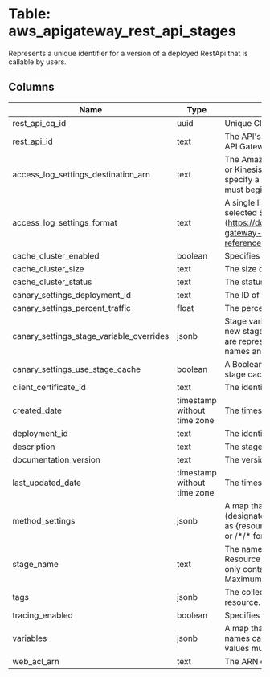 
# Table: aws_apigateway_rest_api_stages
Represents a unique identifier for a version of a deployed RestApi that is callable by users.
## Columns
| Name        | Type           | Description  |
| ------------- | ------------- | -----  |
|rest_api_cq_id|uuid|Unique CloudQuery ID of aws_apigateway_rest_apis table (FK)|
|rest_api_id|text|The API's identifier. This identifier is unique across all of your APIs in API Gateway.|
|access_log_settings_destination_arn|text|The Amazon Resource Name (ARN) of the CloudWatch Logs log group or Kinesis Data Firehose delivery stream to receive access logs. If you specify a Kinesis Data Firehose delivery stream, the stream name must begin with amazon-apigateway-.|
|access_log_settings_format|text|A single line format of the access logs of data, as specified by selected $context variables (https://docs.aws.amazon.com/apigateway/latest/developerguide/api-gateway-mapping-template-reference.html#context-variable-reference). The format must include at least $context.requestId.|
|cache_cluster_enabled|boolean|Specifies whether a cache cluster is enabled for the stage.|
|cache_cluster_size|text|The size of the cache cluster for the stage, if enabled.|
|cache_cluster_status|text|The status of the cache cluster for the stage, if enabled.|
|canary_settings_deployment_id|text|The ID of the canary deployment.|
|canary_settings_percent_traffic|float|The percent (0-100) of traffic diverted to a canary deployment.|
|canary_settings_stage_variable_overrides|jsonb|Stage variables overridden for a canary release deployment, including new stage variables introduced in the canary. These stage variables are represented as a string-to-string map between stage variable names and their values.|
|canary_settings_use_stage_cache|boolean|A Boolean flag to indicate whether the canary deployment uses the stage cache or not.|
|client_certificate_id|text|The identifier of a client certificate for an API stage.|
|created_date|timestamp without time zone|The timestamp when the stage was created.|
|deployment_id|text|The identifier of the Deployment that the stage points to.|
|description|text|The stage's description.|
|documentation_version|text|The version of the associated API documentation.|
|last_updated_date|timestamp without time zone|The timestamp when the stage last updated.|
|method_settings|jsonb|A map that defines the method settings for a Stage resource. Keys (designated as /{method_setting_key below) are method paths defined as {resource_path}/{http_method} for an individual method override, or /\*/\* for overriding all methods in the stage.|
|stage_name|text|The name of the stage is the first path segment in the Uniform Resource Identifier (URI) of a call to API Gateway. Stage names can only contain alphanumeric characters, hyphens, and underscores. Maximum length is 128 characters.|
|tags|jsonb|The collection of tags. Each tag element is associated with a given resource.|
|tracing_enabled|boolean|Specifies whether active tracing with X-ray is enabled for the Stage.|
|variables|jsonb|A map that defines the stage variables for a Stage resource. Variable names can have alphanumeric and underscore characters, and the values must match [A-Za-z0-9-._~:/?#&=,]+.|
|web_acl_arn|text|The ARN of the WebAcl associated with the Stage.|

